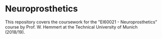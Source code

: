 # Neuroprosthetics
This repository covers the coursework for the "EI60021 - Neuroprosthetics" course by Prof. W. Hemmert at the Technical University of Munich (2018/19).
